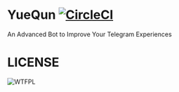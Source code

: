# YueQun [![CircleCI](https://circleci.com/gh/clarkzjw/YueQun.svg?style=svg)](https://circleci.com/gh/clarkzjw/YueQun)

An Advanced Bot to Improve Your Telegram Experiences

# LICENSE

![WTFPL](http://www.wtfpl.net/wp-content/uploads/2012/12/wtfpl-badge-4.png)
